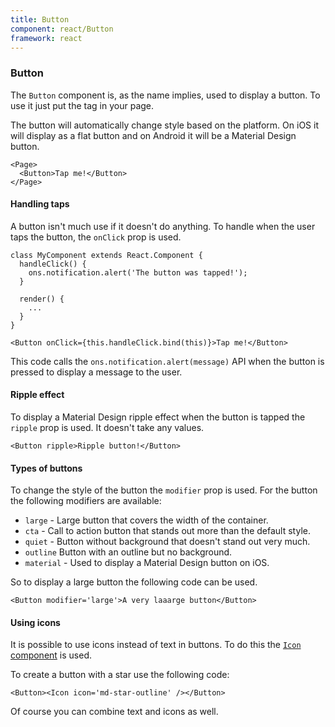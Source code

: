 ```yaml
---
title: Button
component: react/Button
framework: react
---
```


### Button

The `Button` component is, as the name implies, used to display a button. To use it just put the tag in your page.

The button will automatically change style based on the platform. On iOS it will display as a flat button and on Android it will be a Material Design button.

```
<Page>
  <Button>Tap me!</Button>
</Page>
```

#### Handling taps

A button isn't much use if it doesn't do anything. To handle when the user taps the button, the `onClick` prop is used.

```
class MyComponent extends React.Component {
  handleClick() {
    ons.notification.alert('The button was tapped!');
  }

  render() {
    ...
  }
}

<Button onClick={this.handleClick.bind(this)}>Tap me!</Button>
```

This code calls the `ons.notification.alert(message)` API when the button is pressed to display a message to the user.

#### Ripple effect

To display a Material Design ripple effect when the button is tapped the `ripple` prop is used. It doesn't take any values.

```
<Button ripple>Ripple button!</Button>
```

#### Types of buttons

To change the style of the button the `modifier` prop is used. For the button the following modifiers are available:

* `large` - Large button that covers the width of the container.
* `cta` - Call to action button that stands out more than the default style.
* `quiet` - Button without background that doesn't stand out very much.
* `outline` Button with an outline but no background.
* `material` - Used to display a Material Design button on iOS.

So to display a large button the following code can be used.

```
<Button modifier='large'>A very laaarge button</Button>
```

#### Using icons

It is possible to use icons instead of text in buttons. To do this the [`Icon` component](Icon.html) is used.

To create a button with a star use the following code:

```
<Button><Icon icon='md-star-outline' /></Button>
```

Of course you can combine text and icons as well.
